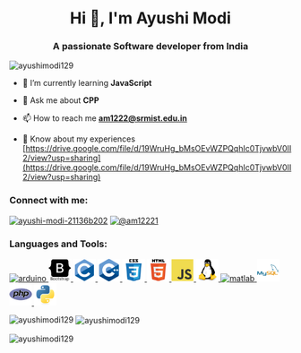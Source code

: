 <h1 align="center">Hi 👋, I'm Ayushi Modi</h1>
<h3 align="center">A passionate Software developer from India</h3>

<p align="left"> <img src="https://komarev.com/ghpvc/?username=ayushimodi129&label=Profile%20views&color=0e75b6&style=flat" alt="ayushimodi129" /> </p>

- 🌱 I’m currently learning **JavaScript**

- 💬 Ask me about **CPP**

- 📫 How to reach me **am1222@srmist.edu.in**

- 📄 Know about my experiences [https://drive.google.com/file/d/19WruHg_bMsOEvWZPQqhIc0TjvwbV0II2/view?usp=sharing](https://drive.google.com/file/d/19WruHg_bMsOEvWZPQqhIc0TjvwbV0II2/view?usp=sharing)

<h3 align="left">Connect with me:</h3>
<p align="left">
<a href="https://linkedin.com/in/ayushi-modi-21136b202" target="blank"><img align="center" src="https://raw.githubusercontent.com/rahuldkjain/github-profile-readme-generator/master/src/images/icons/Social/linked-in-alt.svg" alt="ayushi-modi-21136b202" height="30" width="40" /></a>
<a href="https://www.hackerrank.com/@am12221" target="blank"><img align="center" src="https://raw.githubusercontent.com/rahuldkjain/github-profile-readme-generator/master/src/images/icons/Social/hackerrank.svg" alt="@am12221" height="30" width="40" /></a>
</p>

<h3 align="left">Languages and Tools:</h3>
<p align="left"> <a href="https://www.arduino.cc/" target="_blank" rel="noreferrer"> <img src="https://cdn.worldvectorlogo.com/logos/arduino-1.svg" alt="arduino" width="40" height="40"/> </a> <a href="https://getbootstrap.com" target="_blank" rel="noreferrer"> <img src="https://raw.githubusercontent.com/devicons/devicon/master/icons/bootstrap/bootstrap-plain-wordmark.svg" alt="bootstrap" width="40" height="40"/> </a> <a href="https://www.cprogramming.com/" target="_blank" rel="noreferrer"> <img src="https://raw.githubusercontent.com/devicons/devicon/master/icons/c/c-original.svg" alt="c" width="40" height="40"/> </a> <a href="https://www.w3schools.com/cpp/" target="_blank" rel="noreferrer"> <img src="https://raw.githubusercontent.com/devicons/devicon/master/icons/cplusplus/cplusplus-original.svg" alt="cplusplus" width="40" height="40"/> </a> <a href="https://www.w3schools.com/css/" target="_blank" rel="noreferrer"> <img src="https://raw.githubusercontent.com/devicons/devicon/master/icons/css3/css3-original-wordmark.svg" alt="css3" width="40" height="40"/> </a> <a href="https://www.w3.org/html/" target="_blank" rel="noreferrer"> <img src="https://raw.githubusercontent.com/devicons/devicon/master/icons/html5/html5-original-wordmark.svg" alt="html5" width="40" height="40"/> </a> <a href="https://developer.mozilla.org/en-US/docs/Web/JavaScript" target="_blank" rel="noreferrer"> <img src="https://raw.githubusercontent.com/devicons/devicon/master/icons/javascript/javascript-original.svg" alt="javascript" width="40" height="40"/> </a> <a href="https://www.linux.org/" target="_blank" rel="noreferrer"> <img src="https://raw.githubusercontent.com/devicons/devicon/master/icons/linux/linux-original.svg" alt="linux" width="40" height="40"/> </a> <a href="https://www.mathworks.com/" target="_blank" rel="noreferrer"> <img src="https://upload.wikimedia.org/wikipedia/commons/2/21/Matlab_Logo.png" alt="matlab" width="40" height="40"/> </a> <a href="https://www.mysql.com/" target="_blank" rel="noreferrer"> <img src="https://raw.githubusercontent.com/devicons/devicon/master/icons/mysql/mysql-original-wordmark.svg" alt="mysql" width="40" height="40"/> </a> <a href="https://www.php.net" target="_blank" rel="noreferrer"> <img src="https://raw.githubusercontent.com/devicons/devicon/master/icons/php/php-original.svg" alt="php" width="40" height="40"/> </a> <a href="https://www.python.org" target="_blank" rel="noreferrer"> <img src="https://raw.githubusercontent.com/devicons/devicon/master/icons/python/python-original.svg" alt="python" width="40" height="40"/> </a> </p>

<p><img align="left" src="https://github-readme-stats.vercel.app/api/top-langs?username=ayushimodi129&show_icons=true&locale=en&layout=compact" alt="ayushimodi129" /></p>

<p>&nbsp;<img align="center" src="https://github-readme-stats.vercel.app/api?username=ayushimodi129&show_icons=true&locale=en" alt="ayushimodi129" /></p>

<p><img align="center" src="https://github-readme-streak-stats.herokuapp.com/?user=ayushimodi129&" alt="ayushimodi129" /></p>
